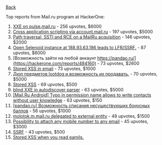 [Back](../README.md)

Top reports from Mail.ru program at HackerOne:

1. [XXE on pulse.mail.ru](https://hackerone.com/reports/505947) - 256 upvotes, $6000
2. [Cross application scripting via account.mail.ru](https://hackerone.com/reports/470380) - 197 upvotes, $5000
3. [Path traversal, SSTI and RCE on a MailRu acquisition](https://hackerone.com/reports/536130) - 146 upvotes, $2000
4. [Open Selenoid instance at 188.93.63.186 leads to LFR/SSRF.](https://hackerone.com/reports/512973) - 87 upvotes, $6000
5. [Возможность зайти на любой аккаунт https://pandao.ru/](https://hackerone.com/reports/484160) - 73 upvotes, $2600
6. [Stored XSS in email](https://hackerone.com/reports/387272) - 73 upvotes, $1000
7. [Дюп предметов lootdog и возможность их продавать.](https://hackerone.com/reports/470041) - 70 upvotes, $5000
8. [Stored XSS](https://hackerone.com/reports/408978) - 69 upvotes, $500
9. [blind XXE in autodiscover parser](https://hackerone.com/reports/315837) - 63 upvotes, $5000
10. [[Mail.Ru Android] Typo in permission name allows to write contacts without user knowledge](https://hackerone.com/reports/440749) - 63 upvotes, $150
11. [[pandao.ru] Возможность списания несуществующих бонусных баллов](https://hackerone.com/reports/484634) - 56 upvotes, $1000
12. [molotok.m.mail.ru delegated to external entity](https://hackerone.com/reports/376808) - 48 upvotes, $1500
13. [Possibility to attach any mobile number to any email](https://hackerone.com/reports/18992) - 45 upvotes, $3000
14. [SSRF](https://hackerone.com/reports/522203) - 43 upvotes, $500
15. [Stored XSS when you read eamils. <style>](https://hackerone.com/reports/274844) - 42 upvotes, $1000
16. [[e.mail.ru] XSS в поиске](https://hackerone.com/reports/378582) - 42 upvotes, $750
17. [[https://pandao.ru] - PUT method available](https://hackerone.com/reports/491415) - 39 upvotes, $1000
18. [LRF on shared.mail.ru due to "markdown" plugin](https://hackerone.com/reports/518641) - 38 upvotes, $6000
19. [Source code disclosure](https://hackerone.com/reports/521960) - 38 upvotes, $500
20. [Shell upload in http://widget.support.my.com/](https://hackerone.com/reports/317043) - 32 upvotes, $1000
21. [XSS in biz.mail.ru/error](https://hackerone.com/reports/268245) - 32 upvotes, $500
22. [[api.pandao.ru] IDOR позволяет изменять адрес любого пользователя](https://hackerone.com/reports/484339) - 28 upvotes, $1000
23. [Race condition на market.games.mail.ru](https://hackerone.com/reports/317557) - 26 upvotes, $1000
24. [LFI in beta.mail.ru](https://hackerone.com/reports/346825) - 26 upvotes, $150
25. [Shell upload in partner service](https://hackerone.com/reports/369557) - 25 upvotes, $500
26. [CSRF on draft message creation in tel.mail.ru](https://hackerone.com/reports/428637) - 25 upvotes, $250
27. [[e.mail.ru] Stored xss in Mpop cookie](https://hackerone.com/reports/454401) - 24 upvotes, $600
28. [XSS in touch.mail.ru](https://hackerone.com/reports/409440) - 24 upvotes, $500
29. [[o2.mail.ru] nginx alias traversal](https://hackerone.com/reports/446330) - 24 upvotes, $150
30. [Blind XXE on my.mail.ru](https://hackerone.com/reports/276276) - 23 upvotes, $800
31. [Account Takeover on https://www.delivery-club.ru через партнерский аккаунт.](https://hackerone.com/reports/324230) - 22 upvotes, $1000
32. [uninitilized server memory disclosure via ImageMagick in my.mail.ru and cloud.mail.ru](https://hackerone.com/reports/251732) - 22 upvotes, $750
33. [СКР инжект](https://hackerone.com/reports/520871) - 22 upvotes, $500
34. [XSS via the lang parameter in a POST request on light.mail.ru](https://hackerone.com/reports/496128) - 22 upvotes, $500
35. [Apache server-info enabled](https://hackerone.com/reports/424882) - 22 upvotes, $0
36. [CSRF Vulnerability at https://aw.my.com/](https://hackerone.com/reports/643039) - 22 upvotes, $0
37. [Stored XSS in e.mail.ru (payload affect multiple users)](https://hackerone.com/reports/217007) - 21 upvotes, $750
38. [При передаче в ID сообщения нулевого байта, происходит вывод какого-то буфера.](https://hackerone.com/reports/255510) - 20 upvotes, $3500
39. [source code leak](https://hackerone.com/reports/451077) - 20 upvotes, $150
40. [URL redirection](https://hackerone.com/reports/522403) - 19 upvotes, $0
41. [XSS in messages on geekbrains.ru](https://hackerone.com/reports/623834) - 19 upvotes, $0
42. [слепая XSS в админ панели torg.mail.ru через отзыв](https://hackerone.com/reports/366518) - 18 upvotes, $500
43. [XSS in e.mail.ru](https://hackerone.com/reports/399382) - 18 upvotes, $500
44. [******.*****.my.com open proxy](https://hackerone.com/reports/424003) - 18 upvotes, $300
45. [XSS on https://account.mail.ru/login via postMessage](https://hackerone.com/reports/269349) - 17 upvotes, $500
46. [ОДМИН ТЭСТ](https://hackerone.com/reports/452016) - 17 upvotes, $150
47. [IDOR widget.support.my.com](https://hackerone.com/reports/328337) - 16 upvotes, $1000
48. [XSS в теле письма.](https://hackerone.com/reports/303727) - 16 upvotes, $1000
49. [XSS in e.mail.ru](https://hackerone.com/reports/419872) - 16 upvotes, $500
50. [XSS on https://www.delivery-club.ru](https://hackerone.com/reports/316897) - 16 upvotes, $100
51. [Same origin policy bypass on e.mail.ru via Cross-Site Flashing](https://hackerone.com/reports/164916) - 15 upvotes, $750
52. [SSRF On [ allods.mail.ru ]](https://hackerone.com/reports/602498) - 15 upvotes, $750
53. [[cfire.mail.ru] CSRF Bypassed - Changing anyone's 'User Info'](https://hackerone.com/reports/161408) - 15 upvotes, $0
54. [Blind Stored XSS](https://hackerone.com/reports/347215) - 14 upvotes, $550
55. [Partner Account Takeover on https://www.delivery-club.ru через пользовательский аккаунт.](https://hackerone.com/reports/330760) - 14 upvotes, $500
56. [XSS на странице account.mail.ru/recovery](https://hackerone.com/reports/381762) - 14 upvotes, $500
57. [Вывод значений переменных Nginx в теле страницы](https://hackerone.com/reports/370094) - 14 upvotes, $300
58. [Reflected XSS on https://www.delivery-club.ru/](https://hackerone.com/reports/316898) - 14 upvotes, $100
59. [[element.mail.ru] /.svn/entries](https://hackerone.com/reports/187602) - 14 upvotes, $0
60. [Stored XSS](https://hackerone.com/reports/214484) - 14 upvotes, $0
61. [Cross site scripting vulnerability in JW Player SWF](https://hackerone.com/reports/496883) - 14 upvotes, $0
62. [XSS в теле письма, в новой версии почты.](https://hackerone.com/reports/369201) - 13 upvotes, $1000
63. [Cross-site Scripting (XSS) - Stored in ru.mail.mailapp](https://hackerone.com/reports/544782) - 13 upvotes, $150
64. [lootdog.io XSS](https://hackerone.com/reports/343752) - 13 upvotes, $100
65. [[mobs.mail.ru] nginx path traversal via misconfigured alias](https://hackerone.com/reports/312510) - 13 upvotes, $0
66. [[3k.mail.ru] - Content spoofing](https://hackerone.com/reports/309663) - 13 upvotes, $0
67. [CSRF на лайк к отзыву (Pandao)](https://hackerone.com/reports/482818) - 13 upvotes, $0
68. [XSS в письме, в поле отправителя.](https://hackerone.com/reports/246634) - 12 upvotes, $1000
69. [Launch Any Activity in MyMail App](https://hackerone.com/reports/376618) - 12 upvotes, $500
70. [Potential SSRF in sales.mail.ru](https://hackerone.com/reports/97395) - 12 upvotes, $300
71. [CSRF на calendar.mail.ru](https://hackerone.com/reports/311874) - 12 upvotes, $250
72. [filin.mail.ru user's e-mail address disclosure](https://hackerone.com/reports/258318) - 12 upvotes, $150
73. [Modifying application settings via clickjacking on o2.mail.ru](https://hackerone.com/reports/355774) - 12 upvotes, $150
74. [IDOR on mcs.mail.ru](https://hackerone.com/reports/312555) - 12 upvotes, $150
75. [Path Traversal When Sharing with Cloud Mail.Ru App via a file with Crated Name](https://hackerone.com/reports/380096) - 12 upvotes, $150
76. [BruteForce Any [My.com] Account Credentials.](https://hackerone.com/reports/238041) - 12 upvotes, $100
77. [CSRF on lootdog.io](https://hackerone.com/reports/317053) - 12 upvotes, $100
78. [[rm.mail.ru] Request-Path XSS](https://hackerone.com/reports/386100) - 12 upvotes, $0
79. [XSS](https://hackerone.com/reports/496841) - 12 upvotes, $0
80. [XSS в теле письма, в блочных стилях.](https://hackerone.com/reports/277163) - 11 upvotes, $1000
81. [blind XXE when uploading avatar in mymail phone app](https://hackerone.com/reports/277341) - 11 upvotes, $1000
82. [SSRF на https://target.my.com/](https://hackerone.com/reports/200224) - 11 upvotes, $800
83. [Attacker can send requests from mail.ru server](https://hackerone.com/reports/347850) - 11 upvotes, $800
84. [Возможность залить шелл на https://widget.operator.mail.ru](https://hackerone.com/reports/304545) - 11 upvotes, $500
85. [[account.mail.ru] XSS на странице восстановления пароля](https://hackerone.com/reports/360787) - 11 upvotes, $500
86. [Stored Blind XSS](https://hackerone.com/reports/326918) - 11 upvotes, $500
87. [Android MailRu Email: Thirdparty can access private data files with small user interaction](https://hackerone.com/reports/226191) - 11 upvotes, $300
88. [XSS on https://www.delivery-club.ru/sd/test_330933/info/](https://hackerone.com/reports/330974) - 11 upvotes, $100
89. [CSRF на покупку товара https://lootdog.io/](https://hackerone.com/reports/317372) - 11 upvotes, $100
90. [Open Redirect on [My.com]](https://hackerone.com/reports/244721) - 11 upvotes, $0
91. [3rd party shop admin panel blind XSS](https://hackerone.com/reports/336145) - 11 upvotes, $0
92. [Open Redirect In passport.maps.me/logout/?next=//fb.com/](https://hackerone.com/reports/448841) - 11 upvotes, $0
93. [Unrestricted File Upload To Xss Stored [ https://ideas.browser.mail.ru/ ]](https://hackerone.com/reports/603788) - 11 upvotes, $0
94. [Full Path Disclosure](https://hackerone.com/reports/570358) - 11 upvotes, $0
95. [Xss в https://e.mail.ru/](https://hackerone.com/reports/227181) - 10 upvotes, $500
96. [Xss в https://e.mail.ru/](https://hackerone.com/reports/228531) - 10 upvotes, $500
97. [Reflected XSS in https://e.mail.ru/](https://hackerone.com/reports/258317) - 10 upvotes, $500
98. [Отраженная XSS на cloud.mail.ru в URL в функционале создания и редактировании презентации.](https://hackerone.com/reports/258596) - 10 upvotes, $500
99. [XSS bypass Script execute,Read any file,execute any javascript code--UXSS](https://hackerone.com/reports/243058) - 10 upvotes, $500
100. [Раскрытие серии/номера паспорта и снилс пользователя lootdog.io](https://hackerone.com/reports/356322) - 10 upvotes, $250
101. [Code source discloure & ability to get database information "SQL injection" in [townwars.mail.ru]](https://hackerone.com/reports/141329) - 10 upvotes, $150
102. [XSS at af.attachmail.ru](https://hackerone.com/reports/85421) - 10 upvotes, $150
103. [XSS через подгрузку ссылки.](https://hackerone.com/reports/282602) - 10 upvotes, $0
104. [CRLF injection mcs.mail.ru (leads to XSS)](https://hackerone.com/reports/335599) - 10 upvotes, $0
105. [[moba.my.com] phpinfo, logs](https://hackerone.com/reports/410793) - 10 upvotes, $0
106. [XSS в письме, в теле письма.](https://hackerone.com/reports/269458) - 9 upvotes, $2000
107. [XSS в отправителе, БЕТА-версия почты](https://hackerone.com/reports/299998) - 9 upvotes, $500
108. [Stealing Arbitrary Private Files of MyMail App](https://hackerone.com/reports/365280) - 9 upvotes, $500
109. [Server side request forgery](https://hackerone.com/reports/427227) - 9 upvotes, $300
110. [[authdl.mail.ru] Spoofing IP address](https://hackerone.com/reports/549130) - 9 upvotes, $250
111. [Activities are not Protected and able to crash app using other app (Can Malware or third parry app).](https://hackerone.com/reports/65729) - 9 upvotes, $150
112. [XSS https://health.mail.ru/my/ через внешнее имя аккаунта](https://hackerone.com/reports/362129) - 9 upvotes, $150
113. [CSRF на добавление товара на продажу](https://hackerone.com/reports/317314) - 9 upvotes, $100
114. [Cross Site Request Forgery (CSRF)](https://hackerone.com/reports/148156) - 9 upvotes, $0
115. [[pokerist.mail.ru] XSS Request-URI](https://hackerone.com/reports/178253) - 9 upvotes, $0
116. [Disclosure of user email address and Deanonymization [mail.ru] + Blind | Stored XSS pets.mail.ru](https://hackerone.com/reports/334230) - 9 upvotes, $0
117. [CSRF на отправку вопроса на [games.mail.ru]](https://hackerone.com/reports/594045) - 9 upvotes, $0
118. [A manager of a determinate group of users still might have access to any user account from any group that he doesn't administrate anymore.](https://hackerone.com/reports/268228) - 8 upvotes, $500
119. [XSS on account.mail.ru/login](https://hackerone.com/reports/291522) - 8 upvotes, $500
120. [[account.mail.ru] XSS на странице удаления аккаунта через backUrl](https://hackerone.com/reports/360191) - 8 upvotes, $500
121. [Stored self-xss and its escalation to a victim account in e.mail.ru](https://hackerone.com/reports/319483) - 8 upvotes, $500
122. [Time-based sql-injection на https://puzzle.mail.ru](https://hackerone.com/reports/170149) - 8 upvotes, $300
123. [XSS с помощью специально сформированного файла.](https://hackerone.com/reports/134878) - 8 upvotes, $250
124. [XSS when replying / forwarding to a malicious email on iOS](https://hackerone.com/reports/264177) - 8 upvotes, $250
125. [XSS на e.mail.ru в мобильном приложении!](https://hackerone.com/reports/276634) - 8 upvotes, $250
126. [[et.mail.ru] ssrf 2](https://hackerone.com/reports/258237) - 8 upvotes, $150
127. [Possible to Upload Local Arbitrary Private File to the Cloud against User's Will](https://hackerone.com/reports/384472) - 8 upvotes, $150
128. [[tanks.mail.ru] Internet Explorer XSS via Request-URI](https://hackerone.com/reports/66423) - 8 upvotes, $0
129. [[realty.mail.ru] XSS, SSI Injection](https://hackerone.com/reports/159985) - 8 upvotes, $0
130. [CSRF Send a message at street-combats.mail.ru](https://hackerone.com/reports/196715) - 8 upvotes, $0
131. [Stored self-XSS pubg.mail.ru в нескольких местах](https://hackerone.com/reports/280826) - 8 upvotes, $0
132. [XSS in delivery club](https://hackerone.com/reports/311413) - 8 upvotes, $0
133. [ДОБАВЛЕНИЕ СВОИХ ДАТ В КАЛЕНДАРЬ ПОЛЬЗОВАТЕЛЮ !](https://hackerone.com/reports/408289) - 8 upvotes, $0
134. [Double authentication bypass](https://hackerone.com/reports/323906) - 8 upvotes, $0
135. [[lk-cdn.3igames.mail.ru] apc.php](https://hackerone.com/reports/277664) - 8 upvotes, $0
136. [CSRF уязвимость позволяет взять беспроцентный кредит пользователю cfire.mail.ru](https://hackerone.com/reports/496260) - 8 upvotes, $0
137. [XSS при загрузке изображения на [games.mail.ru]](https://hackerone.com/reports/614441) - 8 upvotes, $0
138. [Content spoofing в http://my.mail.ru/cgi-bin/app/paymentm](https://hackerone.com/reports/83565) - 8 upvotes, $0
139. [touch.mail.ru/messages - Stored XSS](https://hackerone.com/reports/275274) - 7 upvotes, $750
140. [XSS on e.mail.ru via postMessage](https://hackerone.com/reports/301794) - 7 upvotes, $500
141. [XSS account.mail.ru in state JSON script](https://hackerone.com/reports/344112) - 7 upvotes, $500
142. [XSS via Cookie in e.mail.ru](https://hackerone.com/reports/312548) - 7 upvotes, $350
143. [XXE крит](https://hackerone.com/reports/449627) - 7 upvotes, $300
144. [Information Disclosure - Получаем доступ к работам и к приватным презентациям к курсам](https://hackerone.com/reports/661873) - 7 upvotes, $300
145. [Download attachments with traversal path into any sdcard directory (incomplete fix 106097)](https://hackerone.com/reports/284346) - 7 upvotes, $200
146. [Cross site scripting](https://hackerone.com/reports/78412) - 7 upvotes, $150
147. [[odnoklassniki.ru] XSS via Host](https://hackerone.com/reports/39316) - 7 upvotes, $0
148. [[touch.lady.mail.ru] CRLF Injection](https://hackerone.com/reports/114198) - 7 upvotes, $0
149. [[cooking.lady.mail.ru] Open Redirect](https://hackerone.com/reports/192373) - 7 upvotes, $0
150. [IDOR in tender.mail.ru leading to Information Disclosure](https://hackerone.com/reports/226640) - 7 upvotes, $0
151. [Full account takeover am.ru](https://hackerone.com/reports/329263) - 7 upvotes, $0
152. [Blind XSS pets.mail.ru/admin/](https://hackerone.com/reports/334229) - 7 upvotes, $0
153. [Reflected XSS in delivery-club.ru](https://hackerone.com/reports/362133) - 7 upvotes, $0
154. [CSRF on /subscription_manage.php endpoint at allods.mail.ru](https://hackerone.com/reports/517470) - 7 upvotes, $0
155. [Reference to external uncontrolled resource in terrhq.ru](https://hackerone.com/reports/430254) - 7 upvotes, $0
156. [XSS e.mail.ru fixSpecialSymbols](https://hackerone.com/reports/346219) - 6 upvotes, $500
157. [XSS touch.mail.ru compose Body](https://hackerone.com/reports/344049) - 6 upvotes, $500
158. [[connect.mail.ru] Memory Disclosure / IE XSS](https://hackerone.com/reports/38615) - 6 upvotes, $250
159. [[upload-X.my.mail.ru] /uploadphoto Insecure Direct Object References](https://hackerone.com/reports/140548) - 6 upvotes, $160
160. [XSS в портальной навигации](https://hackerone.com/reports/230231) - 6 upvotes, $150
161. [Unupdated ImageMagic leads to uninitialized server memory disclosure](https://hackerone.com/reports/274594) - 6 upvotes, $150
162. [Insecure Storage and Overly Permissive Google Maps API Key in Android App](https://hackerone.com/reports/488371) - 6 upvotes, $150
163. [Раскрытие IP, почты и другой полезной информации lootdog.io](https://hackerone.com/reports/355948) - 6 upvotes, $100
164. [Доступ к аккаунту после смены пароля.](https://hackerone.com/reports/490402) - 6 upvotes, $100
165. [[rabota.mail.ru] Open Redirect](https://hackerone.com/reports/87804) - 6 upvotes, $0
166. [[ml.money.mail.ru] Open Redirect](https://hackerone.com/reports/192375) - 6 upvotes, $0
167. [[qpt.mail.ru] CRLF Injection / Open Redirect](https://hackerone.com/reports/181939) - 6 upvotes, $0
168. [[otus.p.mail.ru] Full Path Disclosure](https://hackerone.com/reports/99262) - 6 upvotes, $0
169. [Open Redirection at https://it.mail.ru/](https://hackerone.com/reports/219599) - 6 upvotes, $0
170. [Reflected XSS on frag.mail.ru](https://hackerone.com/reports/214642) - 6 upvotes, $0
171. [xss на нескольких форумах игр от mail.ru (Cross-Site Scripting)](https://hackerone.com/reports/86069) - 6 upvotes, $0
172. [Хранимая XSS в пожертованиях на dobro.mail.ru](https://hackerone.com/reports/392426) - 6 upvotes, $0
173. [[hs.mail.ru] XSS play_now.php](https://hackerone.com/reports/178281) - 6 upvotes, $0
174. [[hs.mail.ru] CRLF Injection / XSS](https://hackerone.com/reports/178279) - 6 upvotes, $0
175. [[gamesventures.mail.ru] Publicly accessible GIT directory](https://hackerone.com/reports/239481) - 6 upvotes, $0
176. [[new.wf.mail.ru] XSS Request-URI](https://hackerone.com/reports/261654) - 6 upvotes, $0
177. [[evo2.my.com] Internet Explorer XSS](https://hackerone.com/reports/387052) - 6 upvotes, $0
178. [[info.tmgame.mail.ru] Apache Server Status](https://hackerone.com/reports/388746) - 6 upvotes, $0
179. [CSRF на загрузку изображения Pandao](https://hackerone.com/reports/482922) - 6 upvotes, $0
180. [CSRF при вводе промокода на Pandao](https://hackerone.com/reports/485354) - 6 upvotes, $0
181. [Reflected cross site scripting at https://auto.mail.ru/reviews/add_review/ via problems_text parameter.](https://hackerone.com/reports/536341) - 6 upvotes, $0
182. [benchmark metrics available at 5.61.239.154](https://hackerone.com/reports/449613) - 6 upvotes, $0
183. [PHP-FPM Status Page](https://hackerone.com/reports/454719) - 6 upvotes, $0
184. [astrumnival.com subdomain](https://hackerone.com/reports/471941) - 6 upvotes, $0
185. [Чтение файлов на сервере и раскрытие директорий mediator.media](https://hackerone.com/reports/411466) - 5 upvotes, $800
186. [Possibility to view subdepartments for arbitrary domain](https://hackerone.com/reports/287378) - 5 upvotes, $500
187. [Uninitilized server memory disclosure via ImageMagick](https://hackerone.com/reports/294548) - 5 upvotes, $300
188. [sql](https://hackerone.com/reports/453297) - 5 upvotes, $300
189. [Mail.ru for Android Content Provider Vulnerability](https://hackerone.com/reports/143280) - 5 upvotes, $250
190. [Stored XSS and html injection in biz.mail.ru](https://hackerone.com/reports/267783) - 5 upvotes, $250
191. [CSRF. Удаление адресной книги, добавление контактов](https://hackerone.com/reports/232653) - 5 upvotes, $250
192. [[lootdog.io] User phone number disclosure](https://hackerone.com/reports/470010) - 5 upvotes, $200
193. [By pass admin panel [seminars.mail.ru]](https://hackerone.com/reports/119427) - 5 upvotes, $150
194. [invalid handling of redirect_uri at o2.mail.ru/jsapi/button](https://hackerone.com/reports/341925) - 5 upvotes, $150
195. [Disclosure of information on static.dl.mail.ru](https://hackerone.com/reports/201948) - 5 upvotes, $0
196. [[w1.dwar.ru] Core Dump](https://hackerone.com/reports/99686) - 5 upvotes, $0
197. [Open Redirect](https://hackerone.com/reports/219458) - 5 upvotes, $0
198. [Открытое перенапровление на OpenID](https://hackerone.com/reports/241484) - 5 upvotes, $0
199. [Local paths disclosure through error message](https://hackerone.com/reports/322724) - 5 upvotes, $0
200. [[sj.my.com] Source Code Disclosure /.svn/wc.db](https://hackerone.com/reports/410789) - 5 upvotes, $0
201. [[sputnik.mail.ru] Publicly accessible GIT directory](https://hackerone.com/reports/239482) - 5 upvotes, $0
202. [[FG-VD-17-115] Mail.ru's Amigo Browser DLL Pre-Loading Vulnerability Notification](https://hackerone.com/reports/246663) - 5 upvotes, $0
203. [Seven DOM-Based XSS Vulnerabilities | Execution in Login Sequence](https://hackerone.com/reports/508228) - 5 upvotes, $0
204. [PHP-FPM Status Page](https://hackerone.com/reports/497010) - 5 upvotes, $0
205. [Self-xss via drag&drop in email form](https://hackerone.com/reports/287382) - 4 upvotes, $300
206. [HTML Injection на e.mail.ru](https://hackerone.com/reports/65013) - 4 upvotes, $250
207. [Раскрытие информации о совершенных операциях](https://hackerone.com/reports/497244) - 4 upvotes, $250
208. [bgplay.mail.ru](https://hackerone.com/reports/122932) - 4 upvotes, $200
209. [[my.mail.ru] CRLF Injection](https://hackerone.com/reports/67386) - 4 upvotes, $160
210. [[townwars.mail.ru] Time-Based SQL Injection](https://hackerone.com/reports/144674) - 4 upvotes, $150
211. [[my.mail.ru] HTML injection в письмах от myadmin@corp.mail.ru](https://hackerone.com/reports/140705) - 4 upvotes, $100
212. [[online.games.mail.ru] - Sensitive information disclosure](https://hackerone.com/reports/317980) - 4 upvotes, $100
213. [[opensource.mail.ru] system accounts enumeration](https://hackerone.com/reports/153178) - 4 upvotes, $0
214. [Full Path Disclosure](https://hackerone.com/reports/47876) - 4 upvotes, $0
215. [[mrgs.mail.ru] Internet Explorer XSS via Request-URI](https://hackerone.com/reports/66422) - 4 upvotes, $0
216. [[3k.mail.ru] Content Spoofing](https://hackerone.com/reports/111514) - 4 upvotes, $0
217. [[otus.p.mail.ru] CRLF Injection](https://hackerone.com/reports/99268) - 4 upvotes, $0
218. [[allods.mail.ru] Reflected XSS](https://hackerone.com/reports/95841) - 4 upvotes, $0
219. [[gitmm.corp.mail.ru] Auth Bypass, Information Disclosure](https://hackerone.com/reports/99273) - 4 upvotes, $0
220. [Reflected XSS на https://aw.mail.ru/news/](https://hackerone.com/reports/90083) - 4 upvotes, $0
221. [Clickjacking Full account takeover and editing the personal information at [account.my.com]](https://hackerone.com/reports/261652) - 4 upvotes, $0
222. [CRLF инъекция на https://tz.mail.ru](https://hackerone.com/reports/205796) - 4 upvotes, $0
223. [Monitor](https://hackerone.com/reports/265786) - 4 upvotes, $0
224. [[afisha.mail.ru] HTML-инъекция через XSS на портале виджета](https://hackerone.com/reports/243824) - 4 upvotes, $0
225. [[maps.me] Reflected XSS](https://hackerone.com/reports/98512) - 4 upvotes, $0
226. [CSRF на biz.mail.ru](https://hackerone.com/reports/290023) - 4 upvotes, $0
227. [[target.my.com] CRLF Injection -> XSS](https://hackerone.com/reports/384872) - 4 upvotes, $0
228. [[beta.tracker.my.com] XSS Request-URI](https://hackerone.com/reports/261643) - 4 upvotes, $0
229. [CSRF на удаление товара из корзины](https://hackerone.com/reports/485359) - 4 upvotes, $0
230. [XSS](https://hackerone.com/reports/460353) - 4 upvotes, $0
231. [xss](https://hackerone.com/reports/450571) - 4 upvotes, $0
232. [Rails application running in development mode](https://hackerone.com/reports/518196) - 4 upvotes, $0
233. [self XSS на странице https://aw.mail.ru/pin/](https://hackerone.com/reports/582810) - 4 upvotes, $0
234. [Delete images of users with clickjacking in https://pw.mail.ru](https://hackerone.com/reports/675614) - 4 upvotes, $0
235. [VERY DANGEROUS XSS STORED inside emails](https://hackerone.com/reports/116570) - 3 upvotes, $600
236. [Admin panel access restrictions bypass [poll.mail.ru/admin/]](https://hackerone.com/reports/117862) - 3 upvotes, $500
237. [[e.mail.ru] XSS на странице отправки денежного перевода](https://hackerone.com/reports/305976) - 3 upvotes, $500
238. [XSS in https://e.mail.ru/cgi-bin/lstatic (Limited use)](https://hackerone.com/reports/11410) - 3 upvotes, $400
239. [[s.mail.ru] CRLF Injection](https://hackerone.com/reports/66257) - 3 upvotes, $250
240. [OpenSSL HeartBleed (CVE-2014-0160)](https://hackerone.com/reports/32570) - 3 upvotes, $200
241. [[tz.mail.ru] XSS в функционале авторизации](https://hackerone.com/reports/100500) - 3 upvotes, $0
242. [Back Refresh Attack after registration and successful logout](https://hackerone.com/reports/147744) - 3 upvotes, $0
243. [[corp.mail.ru] CRLF Injection / Insecure nginx configuration](https://hackerone.com/reports/15492) - 3 upvotes, $0
244. [[support.my.com] Internet Explorer XSS](https://hackerone.com/reports/87806) - 3 upvotes, $0
245. [[torg.mail.ru] CRLF Injection](https://hackerone.com/reports/138332) - 3 upvotes, $0
246. [[api.login.icq.net] Open Redirect](https://hackerone.com/reports/113332) - 3 upvotes, $0
247. [[api.login.icq.net] Reflected XSS](https://hackerone.com/reports/113336) - 3 upvotes, $0
248. [[opensource.mail.ru] Debug Mode](https://hackerone.com/reports/99054) - 3 upvotes, $0
249. [[allods.my.com] Full Path Disclosure](https://hackerone.com/reports/97319) - 3 upvotes, $0
250. [[allods.my.com] Full SQL Disclosure](https://hackerone.com/reports/97317) - 3 upvotes, $0
251. [[it.mail.ru] Open Redirect](https://hackerone.com/reports/96474) - 3 upvotes, $0
252. [[allods.mail.ru] Cross-Site Request Forgery (Add-Item)](https://hackerone.com/reports/178241) - 3 upvotes, $0
253. [Reflected XSS on hi-tech.mail.ru](https://hackerone.com/reports/100755) - 3 upvotes, $0
254. [Reflected XSS.](https://hackerone.com/reports/96381) - 3 upvotes, $0
255. [Logical Vulnerability : REDIRECTING on pw.mail.ru by Parameter Spoofing](https://hackerone.com/reports/112224) - 3 upvotes, $0
256. [[tanks.mail.ru] Open Redirect](https://hackerone.com/reports/201838) - 3 upvotes, $0
257. [Открытая информация phpinfo() на сайте https://agent.mail.ru](https://hackerone.com/reports/351363) - 3 upvotes, $0
258. [Stored XSS на странице pubg.mail.ru/community](https://hackerone.com/reports/497114) - 3 upvotes, $0
259. [Phpinfo](https://hackerone.com/reports/521582) - 3 upvotes, $0
260. [Открытая панель](https://hackerone.com/reports/454770) - 3 upvotes, $0
261. [[auto.mail.ru] IDOR на редактирование поста любого юзера.](https://hackerone.com/reports/651966) - 3 upvotes, $0
262. [Same Origin Policy bypass](https://hackerone.com/reports/47495) - 2 upvotes, $600
263. [Ошибка фильтрации](https://hackerone.com/reports/34686) - 2 upvotes, $500
264. [[babel.mail.ru] Admin Page Found](https://hackerone.com/reports/103182) - 2 upvotes, $400
265. [[tidaltrek.mail.ru] SQL Injection](https://hackerone.com/reports/142479) - 2 upvotes, $150
266. [By pass admin panel [conference.mail.ru]](https://hackerone.com/reports/119432) - 2 upvotes, $150
267. [Reflected XSS connect.mail.ru (IE6-IE8)](https://hackerone.com/reports/12929) - 2 upvotes, $0
268. [[start.icq.com] Reflected XSS via Cookies](https://hackerone.com/reports/83576) - 2 upvotes, $0
269. [[ling.go.mail.ru] Server-Status opened for all users](https://hackerone.com/reports/90691) - 2 upvotes, $0
270. [Авторизуюсь от имени любого пользователя parapa.mail.ru](https://hackerone.com/reports/31418) - 2 upvotes, $0
271. [[sales.mail.ru] CRLF Injection](https://hackerone.com/reports/140851) - 2 upvotes, $0
272. [AXFR на plexus.m.smailru.net работает](https://hackerone.com/reports/137093) - 2 upvotes, $0
273. [BRUTE FORCE ATTACK](https://hackerone.com/reports/146368) - 2 upvotes, $0
274. [Stored XSS на street-combats.mail.ru](https://hackerone.com/reports/117168) - 2 upvotes, $0
275. [Open Redirect](https://hackerone.com/reports/210384) - 2 upvotes, $0
276. [Reflected XSS.](https://hackerone.com/reports/95146) - 2 upvotes, $0
277. [Излишние права при авторизации через интерфейс mail.ru](https://hackerone.com/reports/195913) - 2 upvotes, $0
278. [[warofdragons.com] Content Spoofing](https://hackerone.com/reports/113370) - 2 upvotes, $0
279. [[s2.jugger.ru] Content Spoofing](https://hackerone.com/reports/112869) - 2 upvotes, $0
280. [[tanks.mail.ru] Content Spoofing](https://hackerone.com/reports/112871) - 2 upvotes, $0
281. [[aw.my.com] Reflected XSS](https://hackerone.com/reports/97150) - 2 upvotes, $0
282. [Clickjacking Vulnerability on https://support.my.com/games/ticket/xxxx/](https://hackerone.com/reports/357954) - 2 upvotes, $0
283. [DNS Misconfiguration](https://hackerone.com/reports/361976) - 2 upvotes, $0
284. [Множественные уязвимости приложения Mail.Ru Почта (Android)](https://hackerone.com/reports/128675) - 2 upvotes, $0
285. [Открытый .htaccess на cookery.zakazaka.ru](https://hackerone.com/reports/596368) - 2 upvotes, $0
286. [e.mail.ru: File upload "Chapito" circus](https://hackerone.com/reports/20616) - 1 upvotes, $1000
287. [XXE and SSRF on webmaster.mail.ru](https://hackerone.com/reports/12583) - 1 upvotes, $700
288. [XSS: https://light.mail.ru/compose, https://m.mail.ru/compose/[id]/reply при ответе на специальным образом сформированное письмо](https://hackerone.com/reports/88881) - 1 upvotes, $500
289. [reflected in xss](https://hackerone.com/reports/107358) - 1 upvotes, $500
290. [store-agent.mail.ru: stacked blind injection](https://hackerone.com/reports/60420) - 1 upvotes, $400
291. [Stored XSS on http://top.mail.ru](https://hackerone.com/reports/11919) - 1 upvotes, $300
292. [[orsotenslimselfie.lady.mail.ru] SQL Injection](https://hackerone.com/reports/115291) - 1 upvotes, $300
293. [Clickjacking](https://hackerone.com/reports/8724) - 1 upvotes, $150
294. [Stored XSS on http://cards.mail.ru](https://hackerone.com/reports/11927) - 1 upvotes, $150
295. [[3k.mail.ru] SQL Injection](https://hackerone.com/reports/116508) - 1 upvotes, $150
296. [SQL Injection](https://hackerone.com/reports/137956) - 1 upvotes, $150
297. [[tidaltrek.mail.ru] SQL Injection](https://hackerone.com/reports/140899) - 1 upvotes, $150
298. [No bruteforce protection leads to enumeration of emails in http://e.mail.ru/](https://hackerone.com/reports/39486) - 1 upvotes, $100
299. [Раскрытие номера мобильного телефона при двухфакторной аутентификации](https://hackerone.com/reports/43752) - 1 upvotes, $100
300. [Admin panel of http://tp-test1.corp.mail.ru/ is acccessible publicly](https://hackerone.com/reports/8803) - 1 upvotes, $0
301. [Раскрытие полного серверного пути](https://hackerone.com/reports/15802) - 1 upvotes, $0
302. [Content Spoofing vulnerability in Mail.ru mobile](https://hackerone.com/reports/10927) - 1 upvotes, $0
303. [files.mail.ru: XSS](https://hackerone.com/reports/13313) - 1 upvotes, $0
304. [tp-demo1.corp.mail.ru: SVN наружу торчит](https://hackerone.com/reports/17357) - 1 upvotes, $0
305. [https://voip.agent.mail.ru/phpinfo.php](https://hackerone.com/reports/63075) - 1 upvotes, $0
306. [Vulnerability :- "XSS vulnerability"](https://hackerone.com/reports/89081) - 1 upvotes, $0
307. [Reflective Xss on news.mail.ru and admin.news.mail.ru](https://hackerone.com/reports/94517) - 1 upvotes, $0
308. [Выполнение кода PHP через FastCGI](https://hackerone.com/reports/30008) - 1 upvotes, $0
309. [Flash XSS на old.corp.mail.ru](https://hackerone.com/reports/34130) - 1 upvotes, $0
310. [Reflected XSS на games.mail.ru](https://hackerone.com/reports/123093) - 1 upvotes, $0
311. [Insecure cookies without httpOnly flag set](https://hackerone.com/reports/140760) - 1 upvotes, $0
312. [Утечка информации через JSONP (XXSI)](https://hackerone.com/reports/118418) - 1 upvotes, $0
313. [Reflected XSS @ games.mail.ru](https://hackerone.com/reports/164039) - 1 upvotes, $0
314. [Обход basic авторизации [qpt.mail.ru]](https://hackerone.com/reports/123384) - 1 upvotes, $0
315. [[legal.my.com] Reflected XSS](https://hackerone.com/reports/97445) - 1 upvotes, $0
316. [[allods.my.com] Reflected XSS](https://hackerone.com/reports/97430) - 1 upvotes, $0
317. [[id.my.com] Reflected XSS](https://hackerone.com/reports/97431) - 1 upvotes, $0
318. [[furry.aw.my.com] Reflected XSS](https://hackerone.com/reports/97432) - 1 upvotes, $0
319. [[evo2.my.com] Reflected XSS](https://hackerone.com/reports/97268) - 1 upvotes, $0
320. [[evo.my.com] Reflected XSS](https://hackerone.com/reports/97332) - 1 upvotes, $0
321. [[mg.my.com] Reflected XSS](https://hackerone.com/reports/97312) - 1 upvotes, $0
322. [[support.my.com] Reflected XSS](https://hackerone.com/reports/97334) - 1 upvotes, $0
323. [[wos.my.com] Reflected XSS](https://hackerone.com/reports/96724) - 1 upvotes, $0
324. [[account.my.com] Reflected XSS](https://hackerone.com/reports/97646) - 1 upvotes, $0
325. [[lucky-fields.my.com] Reflected XSS](https://hackerone.com/reports/97333) - 1 upvotes, $0
326. [[sf.my.com] Reflected XSS](https://hackerone.com/reports/97153) - 1 upvotes, $0
327. [[games.my.com] Reflected XSS](https://hackerone.com/reports/97152) - 1 upvotes, $0
328. [[dl.beepcar.ru] CRLF Injection](https://hackerone.com/reports/332708) - 1 upvotes, $0
329. [ssl cookie without secure flag set](https://hackerone.com/reports/483439) - 1 upvotes, $0
330. [Cross-Site Request Forgery](https://hackerone.com/reports/215383) - 1 upvotes, $0
331. [сервант статус](https://hackerone.com/reports/452010) - 1 upvotes, $0
332. [phpinfo](https://hackerone.com/reports/521779) - 1 upvotes, $0
333. [https://217.69.135.63/rb/: money.mail.ru sources disclosure](https://hackerone.com/reports/13482) - 0 upvotes, $1000
334. [auth.mail.ru: XSS in login form](https://hackerone.com/reports/13195) - 0 upvotes, $500
335. [e.mail.ru: SMS spam with custom content](https://hackerone.com/reports/16935) - 0 upvotes, $400
336. [http://fitter1.i.mail.ru/browser/ торчит Graphite в мир](https://hackerone.com/reports/60573) - 0 upvotes, $400
337. [connect.mail.ru: SSRF](https://hackerone.com/reports/14033) - 0 upvotes, $300
338. [RCE через JDWP](https://hackerone.com/reports/49408) - 0 upvotes, $300
339. [[api.allodsteam.com] Authentication Data](https://hackerone.com/reports/95804) - 0 upvotes, $300
340. [[afisha.mail.ru] SQL Injection](https://hackerone.com/reports/112555) - 0 upvotes, $300
341. [SQL injection update.mail.ru](https://hackerone.com/reports/11861) - 0 upvotes, $250
342. [Home page reflected XSS](https://hackerone.com/reports/9318) - 0 upvotes, $250
343. [SSRF на element.mail.ru](https://hackerone.com/reports/117158) - 0 upvotes, $250
344. [SQL injection [дырка в движке форума]](https://hackerone.com/reports/9919) - 0 upvotes, $200
345. [Time based sql injection](https://hackerone.com/reports/9921) - 0 upvotes, $200
346. [tt-mac.i.mail.ru: Quagga 0.99.23.1 (Router) : Default password and default enable password](https://hackerone.com/reports/62531) - 0 upvotes, $200
347. [Possible xWork classLoader RCE: shared.mail.ru](https://hackerone.com/reports/67161) - 0 upvotes, $200
348. [SQL inj](https://hackerone.com/reports/10037) - 0 upvotes, $150
349. [SQL](https://hackerone.com/reports/10081) - 0 upvotes, $150
350. [SQL inj](https://hackerone.com/reports/10468) - 0 upvotes, $150
351. [SQL Injection on 11x11.mail.ru](https://hackerone.com/reports/15762) - 0 upvotes, $150
352. [localStorage не чистится после выхода](https://hackerone.com/reports/8846) - 0 upvotes, $150
353. [money.mail.ru: Странное поведение SMS](https://hackerone.com/reports/23852) - 0 upvotes, $150
354. [cloud.mail.ru: File upload XSS using Content-Type header](https://hackerone.com/reports/20720) - 0 upvotes, $150
355. [Heartbleed: my.com (185.30.178.33) port 1433](https://hackerone.com/reports/44294) - 0 upvotes, $150
356. [scfbp.tng.mail.ru: Heartbleed](https://hackerone.com/reports/49139) - 0 upvotes, $150
357. [HDFS NameNode Public disclosure: http://185.5.139.33:50070/dfshealth.jsp](https://hackerone.com/reports/49035) - 0 upvotes, $150
358. [Hadoop Node available to public](https://hackerone.com/reports/44052) - 0 upvotes, $150
359. [http://tp-dev1.tp.smailru.net/](https://hackerone.com/reports/62544) - 0 upvotes, $150
360. [[cfire.mail.ru] Time Based SQL Injection](https://hackerone.com/reports/107780) - 0 upvotes, $150
361. [[parapa.mail.ru] SQL Injection](https://hackerone.com/reports/109212) - 0 upvotes, $150
362. [[allods.my.com] SSRF / XSPA](https://hackerone.com/reports/111950) - 0 upvotes, $150
363. [Time-Based Blind SQL Injection Attacks](https://hackerone.com/reports/78443) - 0 upvotes, $150
364. [m.agent.mail.ru: Подделываем j2me app-descriptor](https://hackerone.com/reports/20391) - 0 upvotes, $100
365. [Login without SSL-Protection](https://hackerone.com/reports/10027) - 0 upvotes, $0
366. [Persistent XSS in afisha.mail.ru](https://hackerone.com/reports/10154) - 0 upvotes, $0
367. [No CSRF token used in Phone Verification POST](https://hackerone.com/reports/9062) - 0 upvotes, $0
368. [Xss On http://my.mail.ru/](https://hackerone.com/reports/8448) - 0 upvotes, $0
369. [Clicjacking on Login panel](https://hackerone.com/reports/8459) - 0 upvotes, $0
370. [Reflected XSS](https://hackerone.com/reports/15654) - 0 upvotes, $0
371. [Version Disclosure (NginX)](https://hackerone.com/reports/23447) - 0 upvotes, $0
372. [Reflected XSS](https://hackerone.com/reports/8472) - 0 upvotes, $0
373. [Reflected XSS in User-Agent](https://hackerone.com/reports/12804) - 0 upvotes, $0
374. [(m.mail.ru) Password type input with auto-complete enabled](https://hackerone.com/reports/13200) - 0 upvotes, $0
375. [Раскрытие путей сервера за счёт неопределённого индекса в сценарии /home/berserk-online.com/public_html/forum/Themes/berserker/Profile.template.php](https://hackerone.com/reports/12794) - 0 upvotes, $0
376. [Нежелательная информация](https://hackerone.com/reports/34799) - 0 upvotes, $0
377. [XSS Vulnerability in cfire.mail.ru/screen/1/](https://hackerone.com/reports/47322) - 0 upvotes, $0
378. [XSS in realty.mail.ru](https://hackerone.com/reports/51060) - 0 upvotes, $0
379. [XSS in ad.mail.ru](https://hackerone.com/reports/51061) - 0 upvotes, $0
380. [XSS in touch.sports.mail.ru](https://hackerone.com/reports/51140) - 0 upvotes, $0
381. [Перечисление каталогов за счёт уязвимости в IIS](https://hackerone.com/reports/15652) - 0 upvotes, $0
382. [api.video.mail.ru: XSS](https://hackerone.com/reports/13302) - 0 upvotes, $0
383. [touch.afisha.mail.ru: XSS](https://hackerone.com/reports/13319) - 0 upvotes, $0
384. [my.mail.ru: HTTP Header Injection](https://hackerone.com/reports/16967) - 0 upvotes, $0
385. [target.mail.ru: XSS через Referer](https://hackerone.com/reports/19336) - 0 upvotes, $0
386. [target.mail.ru: XSS](https://hackerone.com/reports/19334) - 0 upvotes, $0
387. [Не уверен, что этому место на периметре: 94.100.180.95, 94.100.180.96, 94.100.180.97, 94.100.180.98](https://hackerone.com/reports/24183) - 0 upvotes, $0
388. [files.mail.ru: HTTP Header Injection](https://hackerone.com/reports/20400) - 0 upvotes, $0
389. [3k.mail.ru: XSS](https://hackerone.com/reports/43723) - 0 upvotes, $0
390. [/surveys/2auth: DOM-based XSS](https://hackerone.com/reports/41940) - 0 upvotes, $0
391. [http://217.69.136.200/?p=2&c=Fetcher%20cluster&h=fetcher1.mail.ru](https://hackerone.com/reports/44295) - 0 upvotes, $0
392. [GET /surveys/2auth: XSS](https://hackerone.com/reports/41939) - 0 upvotes, $0
393. [help2.m.smailru.net: XSS](https://hackerone.com/reports/65921) - 0 upvotes, $0
394. [[riot.mail.ru] Reflected XSS in debug-mode](https://hackerone.com/reports/83585) - 0 upvotes, $0
395. [Flash XSS on img.mail.ru](https://hackerone.com/reports/58831) - 0 upvotes, $0
396. [Multiple vulnerabilities in mail.ru subdomains](https://hackerone.com/reports/109373) - 0 upvotes, $0
397. [XSS at forum :](https://hackerone.com/reports/107718) - 0 upvotes, $0
398. [Cross Site Scripting](https://hackerone.com/reports/16417) - 0 upvotes, $0
399. [XSS](https://hackerone.com/reports/527296) - 0 upvotes, $0
400. [пхпинфо](https://hackerone.com/reports/622118) - 0 upvotes, $0
401. [xss](https://hackerone.com/reports/622112) - 0 upvotes, $0
402. [SVN repository](https://hackerone.com/reports/622113) - 0 upvotes, $0


[Back](../README.md)